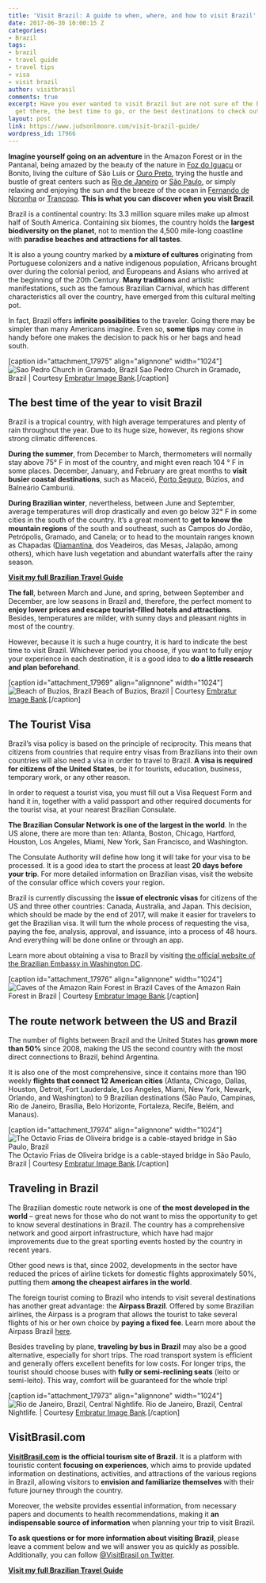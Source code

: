 ```yaml
---
title: 'Visit Brazil: A guide to when, where, and how to visit Brazil'
date: 2017-06-30 10:00:15 Z
categories:
- Brazil
tags:
- brazil
- travel guide
- travel tips
- visa
- visit brazil
author: visitbrasil
comments: true
excerpt: Have you ever wanted to visit Brazil but are not sure of the best way to
  get there, the best time to go, or the best destinations to check out?
layout: post
link: https://www.judsonlmoore.com/visit-brazil-guide/
wordpress_id: 17966
---
```


**Imagine yourself going on an adventure** in the Amazon Forest or in the Pantanal, being amazed by the beauty of the nature in [Foz do Iguaçu](https://www.judsonlmoore.com/iguazu-falls-largest-waterfall-system/) or Bonito, living the culture of São Luís or [Ouro Preto](https://www.judsonlmoore.com/ouro-preto-brazil-travel-guide/), trying the hustle and bustle of great centers such as [Rio de Janeiro](http://www.visitbrasil.com/en/destinos/rio-de-janeiro/) or [São Paulo](http://www.visitbrasil.com/en/destinos/sao-paulo/), or simply relaxing and enjoying the sun and the breeze of the ocean in [Fernando de Noronha](http://www.visitbrasil.com/en/estados/pernambuco/) or [Trancoso](http://www.visitbrasil.com/en/destinos/trancoso/). **This is what you can discover when you visit Brazil**.

Brazil is a continental country: Its 3.3 million square miles make up almost half of South America. Containing six biomes, the country holds the **largest biodiversity on the planet**, not to mention the 4,500 mile-long coastline with **paradise beaches and attractions for all tastes**.

It is also a young country marked by **a mixture of cultures** originating from Portuguese colonizers and a native indigenous population, Africans brought over during the colonial period, and Europeans and Asians who arrived at the beginning of the 20th Century. **Many traditions** and artistic manifestations, such as the famous Brazilian Carnival, which has different characteristics all over the country, have emerged from this cultural melting pot.

In fact, Brazil offers **infinite possibilities** to the traveler. Going there may be simpler than many Americans imagine. Even so, **some tips** may come in handy before one makes the decision to pack his or her bags and head south.

[caption id="attachment_17975" align="alignnone" width="1024"]![Sao Pedro Church in Gramado, Brazil](https://www.judsonlmoore.com/wp-content/uploads/2017/06/SU_SerraGaúcha0106-1024x683.jpg) Sao Pedro Church in Gramado, Brazil | Courtesy [Embratur Image Bank](https://www.flickr.com/photos/visitbrasil/).[/caption]


## The best time of the year to visit Brazil


Brazil is a tropical country, with high average temperatures and plenty of rain throughout the year. Due to its huge size, however, its regions show strong climatic differences.

**During the summer**, from December to March, thermometers will normally stay above 75° F in most of the country, and might even reach 104 ° F in some places. December, January, and February are great months to **visit busier coastal destinations**, such as Maceió, [Porto Seguro](https://www.judsonlmoore.com/porto-seguro-brazil-travel-guide/), Búzios, and Balneário Camburiú.

**During Brazilian winter**, nevertheless, between June and September, average temperatures will drop drastically and even go below 32° F in some cities in the south of the country. It’s a great moment to **get to know the mountain regions** of the south and southeast, such as Campos do Jordão, Petrópolis, Gramado, and Canela; or to head to the mountain ranges known as Chapadas ([Diamantina](https://www.judsonlmoore.com/diamantina-brazil-travel-guide/), dos Veadeiros, das Mesas, Jalapão, among others), which have lush vegetation and abundant waterfalls after the rainy season.


[**Visit my full Brazilian Travel Guide**](https://www.judsonlmoore.com/brazil/)


**The fall**, between March and June, and spring, between September and December, are low seasons in Brazil and, therefore, the perfect moment to **enjoy lower prices and escape tourist-filled hotels and attractions**. Besides, temperatures are milder, with sunny days and pleasant nights in most of the country.

However, because it is such a huge country, it is hard to indicate the best time to visit Brazil. Whichever period you choose, if you want to fully enjoy your experience in each destination, it is a good idea to **do a little research and plan beforehand**.

[caption id="attachment_17969" align="alignnone" width="1024"]![Beach of Buzios, Brazil](https://www.judsonlmoore.com/wp-content/uploads/2017/06/SE_Buzios0115-1024x683.jpg) Beach of Buzios, Brazil | Courtesy [Embratur Image Bank](https://www.flickr.com/photos/visitbrasil/).[/caption]


## The Tourist Visa


Brazil’s visa policy is based on the principle of reciprocity. This means that citizens from countries that require entry visas from Brazilians into their own countries will also need a visa in order to travel to Brazil. **A visa is required for citizens of the United States**, be it for tourists, education, business, temporary work, or any other reason.

In order to request a tourist visa, you must fill out a Visa Request Form and hand it in, together with a valid passport and other required documents for the tourist visa, at your nearest Brazilian Consulate.

**The Brazilian Consular Network is one of the largest in the world**. In the US alone, there are more than ten: Atlanta, Boston, Chicago, Hartford, Houston, Los Angeles, Miami, New York, San Francisco, and Washington.

The Consulate Authority will define how long it will take for your visa to be processed. It is a good idea to start the process at least **20 days before your trip**. For more detailed information on Brazilian visas, visit the website of the consular office which covers your region.

Brazil is currently discussing the **issue of electronic visas** for citizens of the US and three other countries: Canada, Australia, and Japan. This decision, which should be made by the end of 2017, will make it easier for travelers to get the Brazilian visa. It will turn the whole process of requesting the visa, paying the fee, analysis, approval, and issuance, into a process of 48 hours. And everything will be done online or through an app.

Learn more about obtaining a visa to Brazil by visiting [the official website of the Brazilian Embassy in Washington DC](http://washington.itamaraty.gov.br/en-us/).

[caption id="attachment_17976" align="alignnone" width="1024"]![Caves of the Amazon Rain Forest in Brazil](https://www.judsonlmoore.com/wp-content/uploads/2017/06/NO_Amazonas0990-1024x683.jpg) Caves of the Amazon Rain Forest in Brazil | Courtesy [Embratur Image Bank](https://www.flickr.com/photos/visitbrasil/).[/caption]


## The route network between the US and Brazil


The number of flights between Brazil and the United States has **grown more than 50%** since 2008, making the US the second country with the most direct connections to Brazil, behind Argentina.

It is also one of the most comprehensive, since it contains more than 190 weekly **flights that connect 12 American cities** (Atlanta, Chicago, Dallas, Houston, Detroit, Fort Lauderdale, Los Angeles, Miami, New York, Newark, Orlando, and Washington) to 9 Brazilian destinations (São Paulo, Campinas, Rio de Janeiro, Brasília, Belo Horizonte, Fortaleza, Recife, Belém, and Manaus).

[caption id="attachment_17974" align="alignnone" width="1024"]![The Octavio Frias de Oliveira bridge is a cable-stayed bridge in São Paulo, Brazil](https://www.judsonlmoore.com/wp-content/uploads/2017/06/SE_SãoPaulo0741-1024x683.jpg) The Octavio Frias de Oliveira bridge is a cable-stayed bridge in São Paulo, Brazil | Courtesy [Embratur Image Bank](https://www.flickr.com/photos/visitbrasil/).[/caption]


## Traveling in Brazil


The Brazilian domestic route network is one of **the most developed in the world** – great news for those who do not want to miss the opportunity to get to know several destinations in Brazil. The country has a comprehensive network and good airport infrastructure, which have had major improvements due to the great sporting events hosted by the country in recent years.

Other good news is that, since 2002, developments in the sector have reduced the prices of airline tickets for domestic flights approximately 50%, putting them **among the cheapest airfares in the world**.

The foreign tourist coming to Brazil who intends to visit several destinations has another great advantage: the **Airpass Brazil**. Offered by some Brazilian airlines, the Airpass is a program that allows the tourist to take several flights of his or her own choice by **paying a fixed fee**. Learn more about the Airpass Brazil [here](https://www.brol.com/airpass/).

Besides traveling by plane, **traveling by bus in Brazil** may also be a good alternative, especially for short trips. The road transport system is efficient and generally offers excellent benefits for low costs. For longer trips, the tourist should choose buses with **fully or semi-reclining seats** (leito or semi-leito). This way, comfort will be guaranteed for the whole trip!

[caption id="attachment_17973" align="alignnone" width="1024"]![Rio de Janeiro, Brazil, Central Nightlife.](https://www.judsonlmoore.com/wp-content/uploads/2017/06/SE_Riodejaneiro0705-1024x683.jpg) Rio de Janeiro, Brazil, Central Nightlife. | Courtesy [Embratur Image Bank](https://www.flickr.com/photos/visitbrasil/).[/caption]


## VisitBrasil.com


**[VisitBrasil.com](http://www.visitbrasil.com/en/) is the official tourism site of Brazil.** It is a platform with touristic content **focusing on experiences**, which aims to provide updated information on destinations, activities, and attractions of the various regions in Brazil, allowing visitors to **envision and familiarize themselves** with their future journey through the country.

Moreover, the website provides essential information, from necessary papers and documents to health recommendations, making it **an indispensable source of information** when planning your trip to visit Brazil.

**To ask questions or for more information about visiting Brazil**, please leave a comment below and we will answer you as quickly as possible. Additionally, you can follow [@VisitBrasil on Twitter](https://twitter.com/VisitBrasil).


[**Visit my full Brazilian Travel Guide**](https://www.judsonlmoore.com/brazil/)
